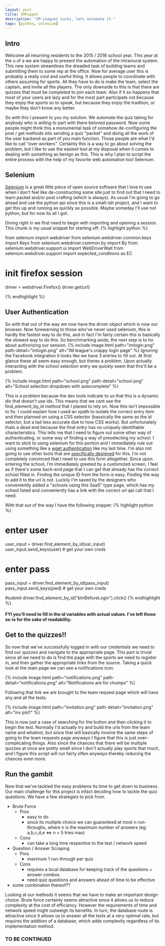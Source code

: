```yaml
---
layout: post
title: IMPuppet
description: "IM Leagues sucks, lets automate it."
tags: [python, selenium]
---
```


## Intro
Welcome all returning residents to the 2015 / 2016 school year. This year at the u of a we are happy to present the automation of the intramural system. This new system streamlines the dreaded task of building teams and submitting them to some rep at the office. Now for average user this is probably a really cool and useful thing. It allows people to coordinate with others assuming for sports. All they have to do is make the team, select the captain, and invite all the players. The only downside to this is that there are quizzes that must be completed to join each team. Also if it so happens that most of your users are lazy and for the most part participate not because they enjoy the sports so to speak, but because they enjoy the tradition, or maybe they don't know any  better.

So with this I present to you my solution. We automate the quiz taking for anybody who is willing to part with there beloved password. Now some people might think this a monumental task of somehow de-configuring the post / get methods into sending a quiz "packet" and doing all the work of the user backend as part of you main function. Those people are what I'd like to call "over workers". Certainly this is a way to go about solving the problem, but I like to use the easiest tool at my disposal when it comes to dealing with something as benign as this. This is why I plan to script the entire process with the help of my favorite web automation tool Selenium.

## Selenium
[Selenium](https://selenium-python.readthedocs.org/) is a great little piece of open source software that I love to use when I don't feel like de-constructing some site just to find out that I need to learn packet and/or post crafting (which is always). As usual I'm going to go ahead and use the python api since this is a small-ish project, and I want to get this up and running as quickly as possible. Maybe someday I'll use not python, but for now its all I got.

Diving right in we first need to begin with importing and opening a session. This chunk is my usual snippet for starting off:
{% highlight python %}

from selenium import webdriver
from selenium.webdriver.common.keys import Keys
from selenium.webdriver.common.by import By
from selenium.webdriver.support.ui import WebDriverWait
from selenium.webdriver.support import expected_conditions as EC

# init firefox session
driver = webdriver.Firefox()
driver.get(url)

{% endhighlight %}

## User Authentication

So with that out of the way we now have the driver object which is now our browser. Now forewarning to those who've never used selenium, this is hardly the fastest way to do this, and in fact I'm fairly certain this is basically the slowest way to do this. So benchmarking aside, the next step is to ho about authorizing our session.
{% include image.html path="imlogin.png" path-detail="imlogin.png" alt="IM league's crappy login page" %}
Ignoring the Facebook integration it looks like we have 3 entries to fill out. At first glance these all seem easy enough, but theres a problem. Upon actually interacting with the school selection entry we quickly seem that this'll be a problem.

{% include image.html path="school.png" path-detail="school.png" alt="School selection dropdown with autocomplete" %}

This is a problem because the dev tools indicate to us that this is a dynamic div that doesn't use ids. This means that we cant use the find_element_by_id method that I planed to rely on. Now this isn't impossible to fix. I could explain how I used an xpath to isolate the correct entry item and then planned on using a CSS selector (bassically the same as the id selector, but a tad less accurate due to how CSS works). But unfortunately thats a dead end because the final entry has no uniquely identifiable characteristics. This tells me that I need to figure out some other way of authenticating, or some way of finding a way of preselecting my school. I want to stick to using selenium for this portion and I immediately rule out using something like a [wget authentication](http://bvincent1.github.io/2015/07/06/eClass%20for%20lazy%20people.html) like my last time. I'm also not going to use other tools that are [specifically designed](https://github.com/scrapy/loginform) for this. I'm not completely convinced that I need to use this form altogether. Since upon entering the school, I'm immediately greeted by a customized screen, I feel as if there's some back-end page that I can get that already has the correct school filled in. Finding the unique ID from the form is easy. Finding the way to add it to the url is not. Luckily I'm saved by the designers who conveniently added a "schools using this SaaS" type page, which has my school listed and conveniently has a link with the correct url api call that I need.

With that out of the way I have the following snippet:
{% highlight python %}
# enter user
user_input = driver.find_element_by_id(usr_input)
user_input.send_keys(user) # get your own creds

# enter pass
pass_input = driver.find_element_by_id(pass_input)
pass_input.send_keys(pwd) # get your own creds

#submit
driver.find_element_by_id("btnBeforeLogin").click()
{% endhighlight %}

#### FYI you'll need to fill in the id variables with actual values. I've left those as-is for the sake of readability.

## Get to the quizzes!!
So now that we've successfully logged in with our credentials we need to find our quizzes and navigate to the appropriate page. This part is trivial since all we need to do is find the page with the sports we need to register in, and then gather the appropriate links from the source. Taking a quick look at the main page we can see a notifications icon.

{% include image.html path="notifications.png" path-detail="notifications.png" alt="Notifications are for chumps" %}

Following that link we are brought to the team request page which will have any and all the tests.

{% include image.html path="invitation.png" path-detail="invitation.png" alt="inv pls!!" %}

This is now just a case of searching for the button and then clicking it to begin the test. Normally I'd actually try and build the urls from the team name and whatnot, but since that will basically involve the same steps of going to the team requests page anyways I figure that this is just over-complicating things. Also since the chances that there will be multiple quizzes at once are pretty small since I don't actually play sports that much, and I figure this script will run fairly often anyways thereby reducing the chances even more.

## Run the gambit
Now that we've tackled the easy problems its time to get down to business. Our main challenge for this project is infact deciding how to tackle the quiz questions. We have a few strategies to pick from.

- Brute Force
  * Pros
    - easy to do
    - since its multiple choice we can guaranteed at most n run-throughs, where n is the maximum number of answers (eg: a,b,c,d,e <=> n = 5 tries max)
  * Cons
    - can take a long time respective to the test / network speed
- Question / Answer Scraping
  * Pros
    - maximum 1 run-through per quiz
  * Cons
    - requires a local database for keeping track of the questions + answer combos
    - need quiz questions and answers ahead of time to be effective
- some combination thereof??

Looking at our methods it seems that we have to make an important design choice. Brute force certainly seems attractive since it allows us to reduce complexity at the cost of efficiancy. However the requirements of time and network speed might outweigh its benefits. In turn, the database route is attractive since it allows us to answer all the tests at a very optimal rate, but requires the addition of a database, which adds complexity regardless of its implementation method.

### TO BE CONTINUED
